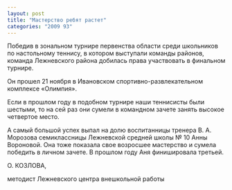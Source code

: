 ```yaml
---
layout: post
title: "Мастерство ребят растет"
categories: "2009 93"
---
```


Победив в зональном турнире первенства области среди школьников по настольному теннису, в котором выступали команды районов, команда Лежневского района добилась права участвовать в финальном турнире.

Он прошел 21 ноября в Ивановском спортивно-развлекательном комплексе «Олимпия».

Если в прошлом году в подобном турнире наши теннисисты были шестыми, то на сей раз они сумели в командном зачете занять высокое четвертое место.

А самый большой успех выпал на долю воспитанницы тренера В. А. Морозова семиклассницы Лежневской средней школы № 10 Анны Вороновой. Она тоже показала свое возросшее мастерство и сумела победить в личном зачете. В прошлом году Аня финишировала третьей.

О. КОЗЛОВА,

методист Лежневского центра внешкольной работы


